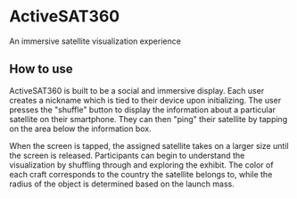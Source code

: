 
# ActiveSAT360 

An immersive satellite visualization experience

## How to use

ActiveSAT360 is built to be a social and immersive display. Each user creates a nickname which is tied to their device upon initializing. The user presses the "shuffle" button to display the information about a particular satellite on their smartphone. They can then "ping" their satellite by tapping on the area below the information box.

When the screen is tapped, the assigned satellite takes on a larger size until the screen is released. Participants can begin to understand the visualization by shuffling through and exploring the exhibit. The color of each craft corresponds to the country the satellite belongs to, while the radius of the object is determined based on the launch mass. 

